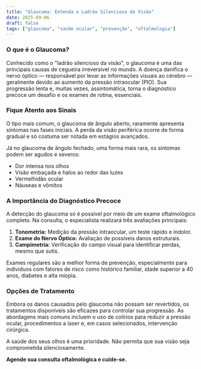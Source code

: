 ```yaml
---
title: "Glaucoma: Entenda o Ladrão Silencioso da Visão"
date: 2025-09-06
draft: false
tags: ["glaucoma", "saúde ocular", "prevenção", "oftalmologia"]
---
```


### O que é o Glaucoma?

Conhecido como o "ladrão silencioso da visão", o glaucoma é uma das principais causas de cegueira irreversível no mundo. A doença danifica o nervo óptico — responsável por levar as informações visuais ao cérebro — geralmente devido ao aumento da pressão intraocular (PIO). Sua progressão lenta e, muitas vezes, assintomática, torna o diagnóstico precoce um desafio e os exames de rotina, essenciais.

### Fique Atento aos Sinais

O tipo mais comum, o glaucoma de ângulo aberto, raramente apresenta sintomas nas fases iniciais. A perda da visão periférica ocorre de forma gradual e só costuma ser notada em estágios avançados.

Já no glaucoma de ângulo fechado, uma forma mais rara, os sintomas podem ser agudos e severos:

- Dor intensa nos olhos
- Visão embaçada e halos ao redor das luzes
- Vermelhidão ocular
- Náuseas e vômitos

### A Importância do Diagnóstico Precoce

A detecção do glaucoma só é possível por meio de um exame oftalmológico completo. Na consulta, o especialista realizará três avaliações principais:

1.  **Tonometria:** Medição da pressão intraocular, um teste rápido e indolor.
2.  **Exame do Nervo Óptico:** Avaliação de possíveis danos estruturais.
3.  **Campimetria:** Verificação do campo visual para identificar perdas, mesmo que sutis.

Exames regulares são a melhor forma de prevenção, especialmente para indivíduos com fatores de risco como histórico familiar, idade superior a 40 anos, diabetes e alta miopia.

### Opções de Tratamento

Embora os danos causados pelo glaucoma não possam ser revertidos, os tratamentos disponíveis são eficazes para controlar sua progressão. As abordagens mais comuns incluem o uso de colírios para reduzir a pressão ocular, procedimentos a laser e, em casos selecionados, intervenção cirúrgica.

A saúde dos seus olhos é uma prioridade. Não permita que sua visão seja comprometida silenciosamente.

**Agende sua consulta oftalmológica e cuide-se.**